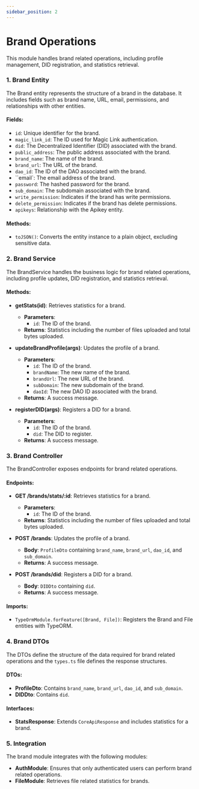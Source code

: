 ```yaml
---
sidebar_position: 2
---
```



# Brand Operations

This module handles brand related operations, including profile management, DID registration, and statistics retrieval.

### 1. Brand Entity

The Brand entity represents the structure of a brand in the database. It includes fields such as brand name, URL, email, permissions, and relationships with other entities.

#### Fields:
- `id`: Unique identifier for the brand.
- `magic_link_id`: The ID used for Magic Link authentication.
- `did`: The Decentralized Identifier (DID) associated with the brand.
- `public_address`: The public address associated with the brand.
- `brand_name`: The name of the brand.
- `brand_url`: The URL of the brand.
- `dao_id`: The ID of the DAO associated with the brand.
- ``email`: The email address of the brand.
- `password`: The hashed password for the brand.
- `sub_domain`: The subdomain associated with the brand.
- `write_permission`: Indicates if the brand has write permissions.
- `delete_permission`: Indicates if the brand has delete permissions.
- `apikeys`: Relationship with the Apikey entity.

#### Methods:
- `toJSON()`: Converts the entity instance to a plain object, excluding sensitive data.

### 2. Brand Service

The BrandService handles the business logic for brand related operations, including profile updates, DID registration, and statistics retrieval.

#### Methods:
- **getStats(id)**: Retrieves statistics for a brand.
  - **Parameters**:
    - `id`: The ID of the brand.
  - **Returns**: Statistics including the number of files uploaded and total bytes uploaded.

- **updateBrandProfile(args)**: Updates the profile of a brand.
  - **Parameters**:
    - `id`: The ID of the brand.
    - `brandName`: The new name of the brand.
    - `brandUrl`: The new URL of the brand.
    - `subDomain`: The new subdomain of the brand.
    - `daoId`: The new DAO ID associated with the brand.
  - **Returns**: A success message.

- **registerDID(args)**: Registers a DID for a brand.
  - **Parameters**:
    - `id`: The ID of the brand.
    - `did`: The DID to register.
  - **Returns**: A success message.

### 3. Brand Controller

The BrandController exposes endpoints for brand related operations.

#### Endpoints:
- **GET /brands/stats/:id**: Retrieves statistics for a brand.
  - **Parameters**:
    - `id`: The ID of the brand.
  - **Returns**: Statistics including the number of files uploaded and total bytes uploaded.

- **POST /brands**: Updates the profile of a brand.
  - **Body**: `ProfileDto` containing `brand_name`, `brand_url`, `dao_id`, and `sub_domain`.
  - **Returns**: A success message.

- **POST /brands/did**: Registers a DID for a brand.
  - **Body**: `DIDDto` containing `did`.
  - **Returns**: A success message.

#### Imports:
- `TypeOrmModule.forFeature([Brand, File])`: Registers the Brand and File entities with TypeORM.

### 4. Brand DTOs

The DTOs define the structure of the data required for brand related operations and the `types.ts` file defines the response structures.

#### DTOs:
- **ProfileDto**: Contains `brand_name`, `brand_url`, `dao_id`, and `sub_domain`.
- **DIDDto**: Contains `did`.

#### Interfaces:
- **StatsResponse**: Extends `CoreApiResponse` and includes statistics for a brand.

### 5. Integration

The brand module integrates with the following modules:

- **AuthModule**: Ensures that only authenticated users can perform brand related operations.
- **FileModule**: Retrieves file related statistics for brands.
